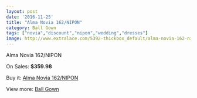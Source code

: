 ```yaml
---
layout: post
date: '2016-11-25'
title: "Alma Novia 162/NIPON"
category: Ball Gown
tags: ["novia","discount","nipon","wedding","dresses"]
image: http://www.extralace.com/5392-thickbox_default/alma-novia-162-nipon.jpg
---
```

Alma Novia 162/NIPON

On Sales: **$359.98**
<a href="https://www.extralace.com/ball-gown/2555-alma-novia-162-nipon.html"><amp-img layout="responsive" width="600" height="600" src="//www.extralace.com/5392-thickbox_default/alma-novia-162-nipon.jpg" alt="Alma Novia 162/NIPON 0" /></a>
<a href="https://www.extralace.com/ball-gown/2555-alma-novia-162-nipon.html"><amp-img layout="responsive" width="600" height="600" src="//www.extralace.com/5393-thickbox_default/alma-novia-162-nipon.jpg" alt="Alma Novia 162/NIPON 1" /></a>

Buy it: [Alma Novia 162/NIPON](https://www.extralace.com/ball-gown/2555-alma-novia-162-nipon.html "Alma Novia 162/NIPON")

View more: [Ball Gown](https://www.extralace.com/3-ball-gown "Ball Gown")